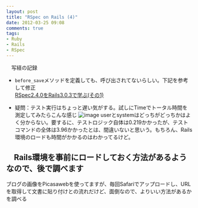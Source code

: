 ```yaml
---
layout: post
title: "RSpec on Rails (4)"
date: 2012-03-25 09:08
comments: true
tags: 
- Ruby
- Rails
- RSpec
---
```

　写経の記録

* `before_save`メソッドを定義しても、呼び出されてないらしい。下記を参考して修正  
  [RSpec2.4.0をRails3.0.3で学ぶ(その1)](http://d.hatena.ne.jp/NowTom/20110129/1296271461)
  
* 疑問：テスト実行はちょっと遅い気がする。試しにTimeでトータル時間を測定してみたらこんな感じ
![image](https://lh5.googleusercontent.com/-KSxPT5UHQCY/T25luPLyRYI/AAAAAAAAAg0/ZJtVEwaUEvw/s800/120325-0001.png)
  userとsystemはどっちがどっちかはよく分からない。要するに、テストロジック自体は0.219かかったが、テストコマンドの全体は3.96かかったとは、間違いないと思いう。もちろん、Rails環境のロードも時間がかかるのはわかってるけど。

　Rails環境を事前にロードしておく方法があるようなので、後で調べます
　
---

ブログの画像をPicasawebを使ってますが、毎回Safariでアップロードし、URLを取得して文書に貼り付けとの流れだけど、面倒なので、よりいい方法があるかを調べる
